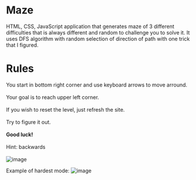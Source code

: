 # Maze
HTML, CSS, JavaScript application that generates maze of 3 different difficulties that is always different and random to challenge you to solve it.
It uses DFS algorithm with random selection of direction of path with one trick that I figured.
# Rules
You start in bottom right corner and use keyboard arrows to move arround.<br /><br />
Your goal is to reach upper left corner. <br /><br />
If you wish to reset the level, just refresh the site. <br /><br />
Try to figure it out.<br /><br />
**Good luck!**<br /><br />
Hint: backwards<br /><br />
![image](https://github.com/user-attachments/assets/ca82f5ad-7c54-4090-ba6a-f930c664a9e3)

Example of hardest mode:
![image](https://github.com/user-attachments/assets/fd5c13e4-e9e1-494a-a557-f81253ade56d)

